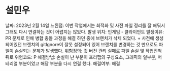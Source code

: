# 설민우

날짜: 2023년 2월 14일
느낀점: 이번 작업에서는 최적화 및 사전 파일 정리를 잘 해둬서 그래도 다시 연결하는 것이 어렵지는 않았다.
발생 위치: 인게임 - 클라이언트
발생이유: PR 문제로 인해 병합 충돌 과정을 해결 하던 중에 브랜치가 삭제 되었다. + 사전에 생성되어있던 브랜치의 gitIgnore이 잘못 설정되어 있어 브랜치를 변경하는 것 만으로도 파일이 손실되는 문제가 발생했다.
위험정의: 깃 버전 관리 실패로 파일 손실 및 작업진척 뒤로
위험코드: P
해결방법: 손실이 난 부분이 프리팹의 구성요소, 그래픽의 일부분, 머테리얼 부분이었고 해당 부분을 다시 연결 했다.
해결여부: 해결